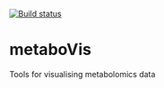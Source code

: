 [![Build status](https://travis-ci.org/jasenfinch/metaboVis.svg)](https://travis-ci.org/jasenfinch/metaboVis.svg?branch=master)

# metaboVis
Tools for visualising metabolomics data
